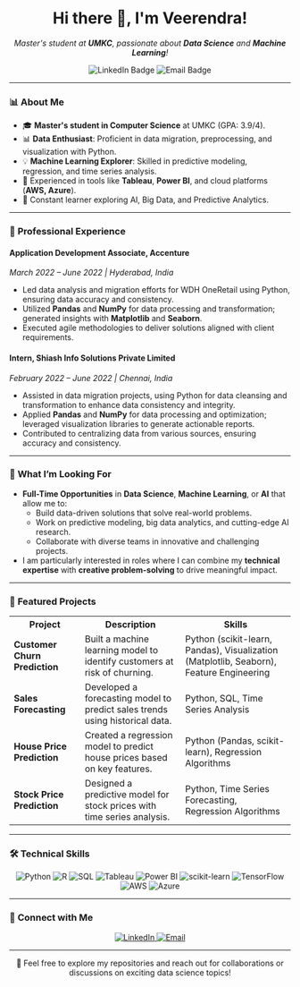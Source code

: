 <h1 align="center">Hi there 👋, I'm Veerendra!</h1>
<p align="center">
  <em>Master's student at <strong>UMKC</strong>, passionate about <strong>Data Science</strong> and <strong>Machine Learning</strong>!</em>
</p>

<p align="center">
  <img src="https://img.shields.io/badge/LinkedIn-Veerendra-blue?logo=linkedin&logoColor=white" alt="LinkedIn Badge">
  <img src="https://img.shields.io/badge/Email-veerendrasabbina@gmail.com-red?logo=gmail&logoColor=white" alt="Email Badge">
</p>

---

### 📊 **About Me**
<ul>
  <li>🎓 <strong>Master's student in Computer Science</strong> at UMKC (GPA: 3.9/4).</li>
  <li>📊 <strong>Data Enthusiast</strong>: Proficient in data migration, preprocessing, and visualization with Python.</li>
  <li>💡 <strong>Machine Learning Explorer</strong>: Skilled in predictive modeling, regression, and time series analysis.</li>
  <li>🌟 Experienced in tools like <strong>Tableau</strong>, <strong>Power BI</strong>, and cloud platforms (<strong>AWS, Azure</strong>).</li>
  <li>🚀 Constant learner exploring AI, Big Data, and Predictive Analytics.</li>
</ul>

---

### 💼 **Professional Experience**
#### **Application Development Associate, Accenture**  
*March 2022 – June 2022 | Hyderabad, India*  
- Led data analysis and migration efforts for WDH OneRetail using Python, ensuring data accuracy and consistency.  
- Utilized **Pandas** and **NumPy** for data processing and transformation; generated insights with **Matplotlib** and **Seaborn**.  
- Executed agile methodologies to deliver solutions aligned with client requirements.

#### **Intern, Shiash Info Solutions Private Limited**  
*February 2022 – June 2022 | Chennai, India*  
- Assisted in data migration projects, using Python for data cleansing and transformation to enhance data consistency and integrity.  
- Applied **Pandas** and **NumPy** for data processing and optimization; leveraged visualization libraries to generate actionable reports.  
- Contributed to centralizing data from various sources, ensuring accuracy and consistency.

---

### 🌟 **What I’m Looking For**
- **Full-Time Opportunities** in **Data Science**, **Machine Learning**, or **AI** that allow me to:
  - Build data-driven solutions that solve real-world problems.
  - Work on predictive modeling, big data analytics, and cutting-edge AI research.
  - Collaborate with diverse teams in innovative and challenging projects.
- I am particularly interested in roles where I can combine my **technical expertise** with **creative problem-solving** to drive meaningful impact.

---

### 📂 **Featured Projects**
<table>
  <tr>
    <th>Project</th>
    <th>Description</th>
    <th>Skills</th>
  </tr>
  <tr>
    <td><strong>Customer Churn Prediction</strong></td>
    <td>Built a machine learning model to identify customers at risk of churning.</td>
    <td>Python (scikit-learn, Pandas), Visualization (Matplotlib, Seaborn), Feature Engineering</td>
  </tr>
  <tr>
    <td><strong>Sales Forecasting</strong></td>
    <td>Developed a forecasting model to predict sales trends using historical data.</td>
    <td>Python, SQL, Time Series Analysis</td>
  </tr>
  <tr>
    <td><strong>House Price Prediction</strong></td>
    <td>Created a regression model to predict house prices based on key features.</td>
    <td>Python (Pandas, scikit-learn), Regression Algorithms</td>
  </tr>
  <tr>
    <td><strong>Stock Price Prediction</strong></td>
    <td>Designed a predictive model for stock prices with time series analysis.</td>
    <td>Python, Time Series Forecasting, Regression Algorithms</td>
  </tr>
</table>

---

### 🛠️ **Technical Skills**
<p align="center">
  <img src="https://img.shields.io/badge/Python-3670A0?logo=python&logoColor=white" alt="Python">
  <img src="https://img.shields.io/badge/R-276DC3?logo=r&logoColor=white" alt="R">
  <img src="https://img.shields.io/badge/SQL-4479A1?logo=MySQL&logoColor=white" alt="SQL">
  <img src="https://img.shields.io/badge/Tableau-E97627?logo=tableau&logoColor=white" alt="Tableau">
  <img src="https://img.shields.io/badge/PowerBI-F2C811?logo=powerbi&logoColor=black" alt="Power BI">
  <img src="https://img.shields.io/badge/Scikit--Learn-F7931E?logo=scikit-learn&logoColor=white" alt="scikit-learn">
  <img src="https://img.shields.io/badge/TensorFlow-FF6F00?logo=tensorflow&logoColor=white" alt="TensorFlow">
  <img src="https://img.shields.io/badge/AWS-232F3E?logo=amazonaws&logoColor=white" alt="AWS">
  <img src="https://img.shields.io/badge/Azure-0078D7?logo=microsoftazure&logoColor=white" alt="Azure">
</p>

---

### 🌟 **Connect with Me**
<p align="center">
  <a href="https://www.linkedin.com/in/veerendrasabbina">
    <img src="https://img.shields.io/badge/LinkedIn-Veerendra-blue?logo=linkedin&logoColor=white" alt="LinkedIn">
  </a>
  <a href="mailto:veerendrasabbina@gmail.com">
    <img src="https://img.shields.io/badge/Email-veerendrasabbina@gmail.com-red?logo=gmail&logoColor=white" alt="Email">
  </a>
</p>

---

<p align="center">📌 Feel free to explore my repositories and reach out for collaborations or discussions on exciting data science topics!</p>
